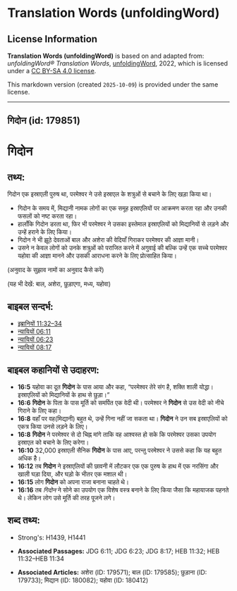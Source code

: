 # Translation Words (unfoldingWord)

## License Information

**Translation Words (unfoldingWord)** is based on and adapted from: _unfoldingWord® Translation Words_, [unfoldingWord](https://unfoldingword.org/utw), 2022, which is licensed under a [CC BY-SA 4.0 license](https://creativecommons.org/licenses/by-sa/4.0/legalcode.en).

This markdown version (created `2025-10-09`) is provided under the same license.



--------------------------------

## गिदोन (id: 179851)

गिदोन
=====

तथ्य:
-----

गिदोन एक इस्राएली पुरुष था, परमेश्वर ने उसे इस्राएल के शत्रुओं से बचाने के लिए खड़ा किया था।

* गिदोन के समय में, मिद्यानी नामक लोगों का एक समूह इस्राएलियों पर आक्रमण करता रहा और उनकी फसलों को नष्ट करता रहा।
* हालाँकि गिदोन डरता था, फिर भी परमेश्वर ने उसका इस्तेमाल इस्राएलियों को मिद्यानियों से लड़ने और उन्हें हराने के लिए किया।
* गिदोन ने भी झूठे देवताओं बाल और अशेरा की वेदियाँ गिराकर परमेश्वर की आज्ञा मानी।
* उसने न केवल लोगों को उनके शत्रुओं को पराजित करने में अगुवाई की बल्कि उन्हें एक सच्चे परमेश्वर यहोवा की आज्ञा मानने और उसकी आराधना करने के लिए प्रोत्साहित किया।

(अनुवाद के सुझाव नामों का अनुवाद कैसे करें)

(यह भी देखें: बाल, अशेरा, छुड़ाएगा, मध्य, यहोवा)

बाइबल सन्दर्भ:
--------------

* [इब्रानियों 11:32–34](https://ref.ly/Heb11:32-Heb11:34)
* [न्यायियों 06:11](https://ref.ly/Judg6:11)
* [न्यायियों 06:23](https://ref.ly/Judg6:23)
* [न्यायियों 08:17](https://ref.ly/Judg8:17)

बाइबल कहानियों से उदाहरण:
-------------------------

* **16:5** यहोवा का दूत **गिदोन** के पास आया और कहा, “परमेश्वर तेरे संग है, शक्ति शाली योद्धा। इस्राएलियों को मिद्यानियों के हाथ से छुड़ा।”
* **16:6** **गिदोन** के पिता के पास मूर्ति को समर्पित एक वेदी थी। परमेश्वर ने **गिदोन** से उस वेदी को नीचे गिराने के लिए कहा।
* **16:8** वहाँ पर वह(मिद्यानी) बहुत थे, उन्हें गिना नहीं जा सकता था। **गिदोन** ने उन सब इस्राएलियों को एकत्र किया उनसे लड़ने के लिए।
* **16:8** **गिदोन** ने परमेश्वर से दो चिह्न मांगे ताकि वह आश्वस्त हो सके कि परमेश्वर उसका उपयोग इस्राएल को बचाने के लिए करेगा।
* **16:10** 32,000 इस्राएली सैनिक **गिदोन** के पास आए, परन्तु परमेश्वर ने उससे कहा कि यह बहुत अधिक है।
* **16:12** तब **गिदोन** ने इस्राएलियों की छावनी में लौटकर एक एक पुरुष के हाथ में एक नरसिंगा और खाली घड़ा दिया, और घड़ो के भीतर एक मशाल थी।
* **16:15** लोग **गिदोन** को अपना राजा बनाना चाहते थे।
* **16:16** तब *गिदोन* ने सोने का उपयोग एक विशेष वस्त्र बनाने के लिए किया जैसा कि महायाजक पहनते थे। लेकिन लोग उसे मूर्ति की तरह पूजने लगे।

शब्द तथ्य:
----------

* Strong's: H1439, H1441

* **Associated Passages:** JDG 6:11; JDG 6:23; JDG 8:17; HEB 11:32; HEB 11:32–HEB 11:34
* **Associated Articles:** अशेरा (ID: 179571); बाल (ID: 179585); छुड़ाना (ID: 179733); मिद्यान (ID: 180082); यहोवा (ID: 180412)

